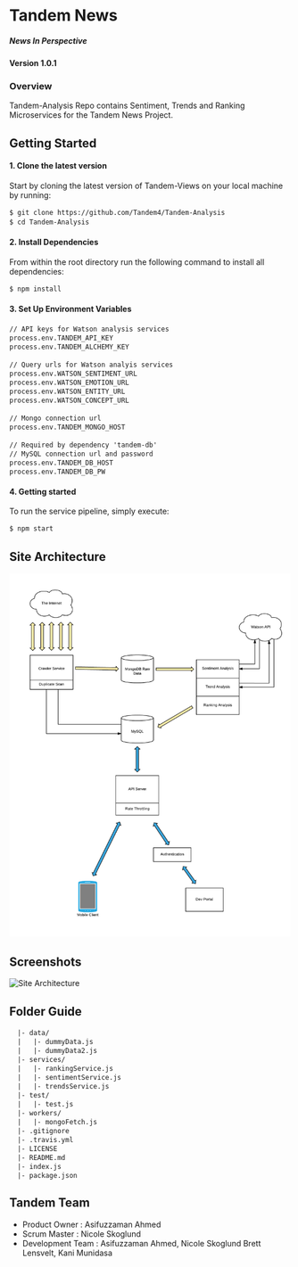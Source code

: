 # Tandem News
##### News In Perspective

#### Version 1.0.1

### Overview

  Tandem-Analysis Repo contains Sentiment, Trends and Ranking
  Microservices for the Tandem News Project.

## Getting Started

#### 1. Clone the latest version

  Start by cloning the latest version of Tandem-Views on your local machine by running:

  ```sh
  $ git clone https://github.com/Tandem4/Tandem-Analysis
  $ cd Tandem-Analysis
  ```

#### 2. Install Dependencies

  From within the root directory run the following command to install all dependencies:

  ```sh
  $ npm install
  ```

#### 3. Set Up Environment Variables

  ```
  // API keys for Watson analysis services
  process.env.TANDEM_API_KEY
  process.env.TANDEM_ALCHEMY_KEY

  // Query urls for Watson analyis services
  process.env.WATSON_SENTIMENT_URL
  process.env.WATSON_EMOTION_URL
  process.env.WATSON_ENTITY_URL
  process.env.WATSON_CONCEPT_URL

  // Mongo connection url
  process.env.TANDEM_MONGO_HOST

  // Required by dependency 'tandem-db'
  // MySQL connection url and password
  process.env.TANDEM_DB_HOST
  process.env.TANDEM_DB_PW
  ```

#### 4. Getting started

  To run the service pipeline, simply execute:

  ```sh
  $ npm start
  ```

## Site Architecture

  ![Site Architecture](https://raw.githubusercontent.com/NCSkoglund/Tandem-Analysis/a80f9271e9ed9ac5420a1f65d5b2864537a2e497/images/Tandem_Architecture.png)

## Screenshots

  ![Site Architecture](https://cloud.githubusercontent.com/assets/10008938/15844915/2478c052-2c23-11e6-8069-5ed2edce3c05.png)


## Folder Guide

```
  |- data/
  |   |- dummyData.js
  |   |- dummyData2.js
  |- services/
  |   |- rankingService.js
  |   |- sentimentService.js
  |   |- trendsService.js
  |- test/
  |   |- test.js
  |- workers/
  |   |- mongoFetch.js
  |- .gitignore
  |- .travis.yml
  |- LICENSE
  |- README.md
  |- index.js
  |- package.json

```

## Tandem Team

  - Product Owner      :  Asifuzzaman Ahmed
  - Scrum Master       :  Nicole Skoglund
  - Development Team   :  Asifuzzaman Ahmed, Nicole Skoglund
                          Brett Lensvelt, Kani Munidasa
